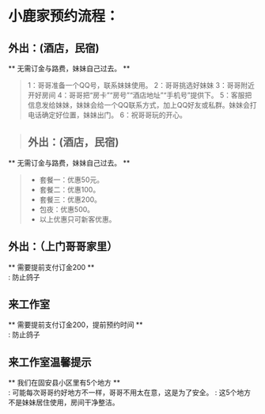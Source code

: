 # 小鹿家预约流程：

## 外出：(酒店，民宿)
** 无需订金与路费，妹妹自己过去。 **  
> 1：哥哥准备一个QQ号，联系妹妹使用。
> 2：哥哥挑选好妹妹
> 3：哥哥附近开好房间
> 4：哥哥把“房卡”“房号”“酒店地址”“手机号”提供下。
> 5：客服把信息发给妹妹，妹妹会给一个QQ联系方式，加上QQ好友或私群。妹妹会打电话确定好位置，妹妹出门。
> 6：祝哥哥玩的开心。

> ## 外出：(酒店，民宿)
** 无需订金与路费，妹妹自己过去。 **  
> 
> * 套餐一：优惠50元。
> * 套餐二：优惠100。
> * 套餐三：优惠200。
> * 包夜：优惠500。
> * 以上优惠只可新客优惠。
>


## 外出：（上门哥哥家里）
**  需要提前支付订金200 **  
:   防止鸽子 

## 来工作室
** 需要提前支付订金200，提前预约时间 **  
:  防止鸽子


## 来工作室温馨提示
** 我们在固安县小区里有5个地方 **  
: 可能每次哥哥约好地方不一样，哥哥不用太在意，这是为了安全。
: 这5个地方不是妹妹居住使用，房间干净整洁。

